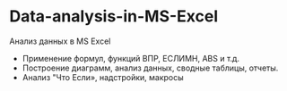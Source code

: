 # Data-analysis-in-MS-Excel
Анализ данных в MS Excel

- Применение формул, функций ВПР, ЕСЛИМН, ABS и т.д.
- Построение диаграмм, анализ данных, сводные таблицы, отчеты.
- Анализ "Что Если», надстройки, макросы
